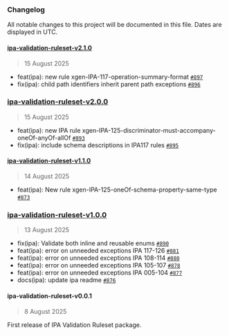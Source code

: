 ### Changelog

All notable changes to this project will be documented in this file. Dates are displayed in UTC.

#### [ipa-validation-ruleset-v2.1.0](https://github.com/mongodb/openapi/compare/ipa-validation-ruleset-v2.0.0...ipa-validation-ruleset-v2.1.0)

> 15 August 2025

- feat(ipa): new rule xgen-IPA-117-operation-summary-format [`#897`](https://github.com/mongodb/openapi/pull/897)
- fix(ipa): child path identifiers inherit parent path exceptions [`#896`](https://github.com/mongodb/openapi/pull/896)

### [ipa-validation-ruleset-v2.0.0](https://github.com/mongodb/openapi/compare/ipa-validation-ruleset-v1.1.0...ipa-validation-ruleset-v2.0.0)

> 15 August 2025

- feat(ipa): new IPA rule xgen-IPA-125-discriminator-must-accompany-oneOf-anyOf-allOf [`#893`](https://github.com/mongodb/openapi/pull/893)
- fix(ipa): include schema descriptions in IPA117 rules [`#895`](https://github.com/mongodb/openapi/pull/895)

#### [ipa-validation-ruleset-v1.1.0](https://github.com/mongodb/openapi/compare/ipa-validation-ruleset-v1.0.0...ipa-validation-ruleset-v1.1.0)

> 14 August 2025

- feat(ipa): New rule xgen-IPA-125-oneOf-schema-property-same-type [`#873`](https://github.com/mongodb/openapi/pull/873)

### [ipa-validation-ruleset-v1.0.0](https://github.com/mongodb/openapi/compare/ipa-validation-ruleset-v0.0.1...ipa-validation-ruleset-v1.0.0)

> 13 August 2025

- fix(ipa): Validate both inline and reusable enums [`#890`](https://github.com/mongodb/openapi/pull/890)
- feat(ipa): error on unneeded exceptions IPA 117-126 [`#881`](https://github.com/mongodb/openapi/pull/881)
- feat(ipa): error on unneeded exceptions IPA 108-114 [`#880`](https://github.com/mongodb/openapi/pull/880)
- feat(ipa): error on unneeded exceptions IPA 105-107 [`#878`](https://github.com/mongodb/openapi/pull/878)
- feat(ipa): error on unneeded exceptions IPA 005-104 [`#877`](https://github.com/mongodb/openapi/pull/877)
- docs(ipa): update ipa readme [`#876`](https://github.com/mongodb/openapi/pull/876)

<!-- auto-changelog-above -->

#### ipa-validation-ruleset-v0.0.1

> 8 August 2025

First release of IPA Validation Ruleset package.
